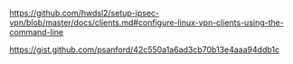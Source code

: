 https://github.com/hwdsl2/setup-ipsec-vpn/blob/master/docs/clients.md#configure-linux-vpn-clients-using-the-command-line

https://gist.github.com/psanford/42c550a1a6ad3cb70b13e4aaa94ddb1c

